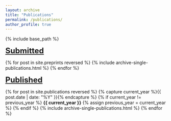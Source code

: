 ```yaml
---
layout: archive
title: "Publications"
permalink: /publications/
author_profile: true
---
```


{% include base_path %}

<font size="5">
<b><u>Submitted</u></b><br>
</font>

{% for post in site.preprints reversed %}
  {% include archive-single-publications.html %}
{% endfor %}

<font size="5">
<b><u>Published</u></b><br>
</font>


{% for post in site.publications reversed %}
  {% capture current_year %}{{ post.date | date: "%Y" }}{% endcapture %}
  {% if current_year != previous_year %}
  <b>{{ current_year }}</b>
    {% assign previous_year = current_year %}
  {% endif %}
  {% include archive-single-publications.html %}
{% endfor %}

